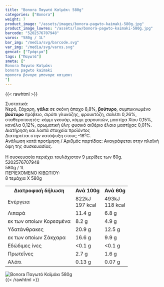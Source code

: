 ```yaml
---
title: "Bonora Παγωτό Καϊμάκι 580g"
categories: ["Bonora"]
weight: 7
product_image: "/assets/images/bonora-pagwto-kaimaki-580g.jpg"
product_image_lowres: "/assets/low/bonora-pagwto-kaimaki-580g.jpg"
barcode: "5202576707948"
varos: "580g / 1L"
bar_img: "/media/svg/barcode.svg"
var_img: "/media/svg/varos.svg"
gencat: ["Τρόφιμα"]
tags: ["Παγωτά"]
smeta: ["
Bonora Παγωτο Καϊμάκι
bonora pagwto kaimaki
mponora βονορα μπονορα καιμακι
"]
---
```

{{< rawhtml >}}

<div class="sload94"><div class="product"><div id="sistatika">Συστατικά:</div><div class="alltext">Νερό, ζάχαρη, <b>γάλα</b> σε σκόνη άπαχο 8,8%, <b>βούτυρο</b>, συμπυκνωμένο <b>βούτυρο</b> πρόβειο, σιρόπι γλυκόζης, φρουκτόζη, σαλέπι 0,26%, σταθεροποιητές: κόμμι γκουάρ, κόμμι χαρουπιών, μαστίχα Χίου 0,15%, κανέλα 0,12%, αρωματική ύλη: φυσικό αιθέριο έλαιο μαστίχας 0,01%.</div><div id="loipa">Διατήρηση και λοιπά στοιχεία προϊόντος</div><div class="alltext">Διατηρείται στην κατάψυξη στους -18⁰C.<br>Aνάλωση κατά προτίμηση / Aριθμός παρτίδας: Αναγράφεται στην πλαϊνή όψη της συσκευασίας.<br><br>H συσκευασία περιέχει τουλάχιστον 9 μερίδες των 60g.</div><div id="barcode"><div id="barimage1"></div><span id="bartext">5202576707948</span></div><div id="varos"><div id="varosimage1"></div><span id="varostext">580g / 1L</span></div><div id="kivotio">ΠΕΡΙΕΧΟΜΕΝΟ ΚΙΒΩΤΙΟΥ:<br>8 τεμάχια Χ 580g</div><div class="tabout"><table id="diatable"><tbody><tr><th>Διατροφική δήλωση</th><th>Ανά 100g</th><th>Ανά 60g</th></tr><tr><td class="texr2">Ενέργεια</td><td class="texr">822kJ<br>197 kcal</td><td class="texr">493kJ<br>118 kcal</td></tr><tr><td class="texr2">Λιπαρά</td><td class="texr">11.4 g</td><td class="texr">6.8 g</td></tr><tr><td class="gray">εκ των οποίων Κορεσµένα</td><td class="gray2">8.2 g</td><td class="gray2">4.9 g</td></tr><tr><td class="texr2">Yδατάνθρακες</td><td class="texr">20.9 g</td><td class="texr">12.5 g</td></tr><tr><td class="gray">εκ των οποίων Σάκχαρα</td><td class="gray2">16.6 g</td><td class="gray2">9.9 g</td></tr><tr><td class="texr2">Eδώδιμες ίνες</td><td class="texr">&lt;0.1 g</td><td class="texr">&lt;0.1 g</td></tr><tr><td class="texr2">Πρωτεΐνες</td><td class="texr">2.7 g</td><td class="texr">1.6 g</td></tr><tr><td class="texr2">Αλάτι</td><td class="texr">0.13 g</td><td class="texr">0.07 g</td></tr></tbody></table></div><div class="keno"></div><div class="pimg"><img alt="Bonora Παγωτό Καϊμάκι 580g" title="Bonora Παγωτό Καϊμάκι 580g" src="/assets/images/bonora-pagwto-kaimaki-580g.jpg"></div></div></div>
{{< /rawhtml >}}


